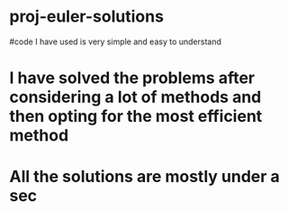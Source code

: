 # proj-euler-solutions
#code I have used is very simple and easy to understand
# I have solved the problems after considering a lot of methods and then opting for the most efficient method
# All the solutions are mostly under a sec
